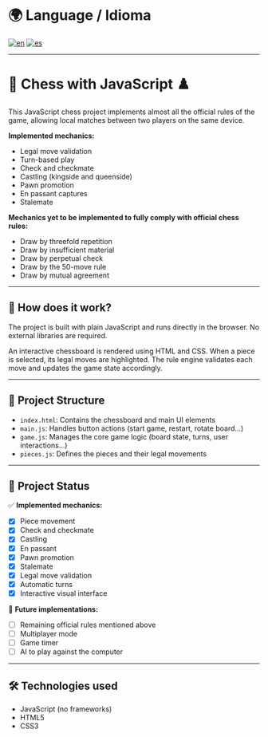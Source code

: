 # 🌍 Language / Idioma

[![en](https://img.shields.io/badge/lang-en-red.svg)](https://github.com/45NGC/js-chess/blob/main/README_en.md)
[![es](https://img.shields.io/badge/lang-es-yellow.svg)](https://github.com/45NGC/js-chess/blob/main/README_es.md)

---

# 🧠 Chess with JavaScript ♟️

This JavaScript chess project implements almost all the official rules of the game, allowing local matches between two players on the same device.

**Implemented mechanics:**

- Legal move validation  
- Turn-based play  
- Check and checkmate  
- Castling (kingside and queenside)  
- Pawn promotion  
- En passant captures
- Stalemate

**Mechanics yet to be implemented to fully comply with official chess rules:**

- Draw by threefold repetition  
- Draw by insufficient material  
- Draw by perpetual check  
- Draw by the 50-move rule  
- Draw by mutual agreement

---

## 🚀 How does it work?

The project is built with plain JavaScript and runs directly in the browser. No external libraries are required.

An interactive chessboard is rendered using HTML and CSS. When a piece is selected, its legal moves are highlighted. The rule engine validates each move and updates the game state accordingly.

---

## 📁 Project Structure

- `index.html`: Contains the chessboard and main UI elements  
- `main.js`: Handles button actions (start game, restart, rotate board...)  
- `game.js`: Manages the core game logic (board state, turns, user interactions...)  
- `pieces.js`: Defines the pieces and their legal movements

---

## 🧪 Project Status

✅ **Implemented mechanics:**
- [x] Piece movement  
- [x] Check and checkmate  
- [x] Castling  
- [x] En passant  
- [x] Pawn promotion  
- [x] Stalemate  
- [x] Legal move validation  
- [x] Automatic turns  
- [x] Interactive visual interface  

🚧 **Future implementations:**
- [ ] Remaining official rules mentioned above  
- [ ] Multiplayer mode  
- [ ] Game timer  
- [ ] AI to play against the computer

---

## 🛠️ Technologies used

- JavaScript (no frameworks)  
- HTML5  
- CSS3
